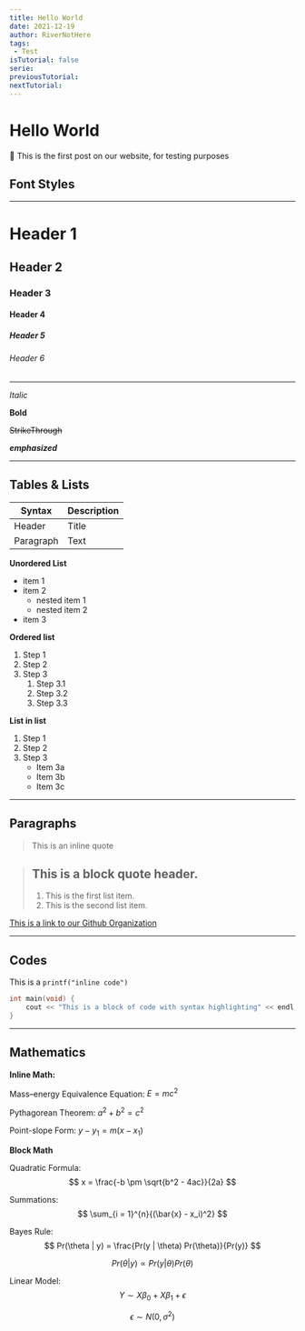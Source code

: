 ```yaml
---
title: Hello World
date: 2021-12-19
author: RiverNotHere
tags:
 - Test
isTutorial: false
serie: 
previousTutorial: 
nextTutorial: 
---
```


# Hello World
:memo: This is the first post on our website, for testing purposes

## Font Styles
---
# Header 1
## Header 2
### Header 3
#### Header 4
##### Header 5
###### Header 6
---

*Italic*

**Bold**

~~StrikeThrough~~

___emphasized___

---
## Tables & Lists
| Syntax      | Description |
| ----------- | ----------- |
| Header      | Title       |
| Paragraph   | Text        |

**Unordered List**
- item 1
- item 2
  - nested item 1
  - nested item 2
- item 3

**Ordered list**
1. Step 1
2. Step 2
3. Step 3
    1. Step 3.1
    2. Step 3.2
    3. Step 3.3

**List in list**
1. Step 1
2. Step 2
3. Step 3
    * Item 3a
    * Item 3b
    * Item 3c
---
## Paragraphs
> This is an inline quote

> ## This is a block quote header.
> 
> 1.   This is the first list item.
> 2.   This is the second list item.

[This is a link to our Github Organization](https://www.github.com/ICU-Studio)

---

## Codes
This is a `printf("inline code")`
```cpp
int main(void) {
    cout << "This is a block of code with syntax highlighting" << endl;
}
```
---
## Mathematics
**Inline Math:**

Mass–energy Equivalence Equation: $E = mc^2$

Pythagorean Theorem: $a^2 + b^2 = c^2$

Point-slope Form: $y - y_1 = m(x - x_1)$

**Block Math**

Quadratic Formula:
$$
x = \frac{-b \pm \sqrt{b^2 - 4ac}}{2a}
$$

Summations:
$$
\sum_{i = 1}^{n}{(\bar{x} - x_i)^2}
$$

Bayes Rule:
$$
Pr(\theta | y) = \frac{Pr(y | \theta) Pr(\theta)}{Pr(y)}
$$

$$
Pr(\theta | y) \propto Pr(y | \theta) Pr(\theta)
$$

Linear Model:
$$
Y \sim X\beta_0 + X\beta_1 + \epsilon
$$

$$
\epsilon \sim N(0,\sigma^2)
$$


